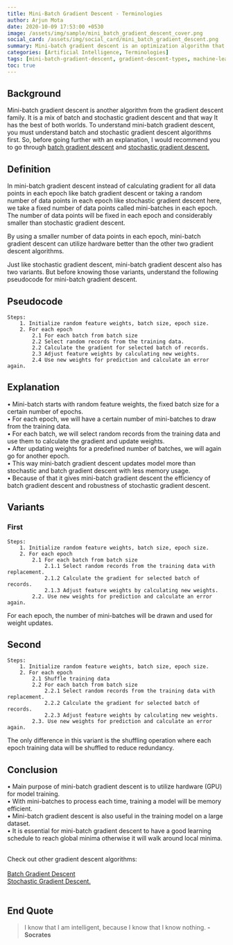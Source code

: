 ```yaml
---
title: Mini-Batch Gradient Descent - Terminologies
author: Arjun Mota
date: 2020-10-09 17:53:00 +0530
image: /assets/img/sample/mini_batch_gradient_descent_cover.png
social_card: /assets/img/social_card/mini_batch_gradient_descent.png
summary: Mini-batch gradient descent is an optimization algorithm that is used to reduce an error in a model through the identification of proper weights. This article contains the definition of mini-batch gradient descent and a detailed explanation with pseudocode.
categories: [Artificial Intelligence, Terminologies]
tags: [mini-batch-gradient-descent, gradient-descent-types, machine-learning-glossary, machine-learning]
toc: true
---
```


## Background

Mini-batch gradient descent is another algorithm from the gradient descent family. It is a mix of batch and stochastic gradient descent and that way It has the best of both worlds. To understand mini-batch gradient descent, you must understand batch and stochastic gradient descent algorithms first. So, before going further with an explanation, I would recommend you to go through <a href="/posts/batch-gradient-descent/">batch gradient descent</a> and <a href="/posts/stochastic-gradient-descent/">stochastic gradient descent.</a>

## Definition

In mini-batch gradient descent instead of calculating gradient for all data points in each epoch like batch gradient descent or taking a random number of data points in each epoch like stochastic gradient descent here, we take a fixed number of data points called mini-batches in each epoch. The number of data points will be fixed in each epoch and considerably smaller than stochastic gradient descent.<br/>

By using a smaller number of data points in each epoch, mini-batch gradient descent can utilize hardware better than the other two gradient descent algorithms.<br/>

Just like stochastic gradient descent, mini-batch gradient descent also has two variants. But before knowing those variants, understand the following pseudocode for mini-batch gradient descent.

## Pseudocode

```terminal
Steps:
    1. Initialize random feature weights, batch size, epoch size.
    2. For each epoch
        2.1 For each batch from batch size
        2.2 Select random records from the training data.
        2.2 Calculate the gradient for selected batch of records.
        2.3 Adjust feature weights by calculating new weights.
        2.4 Use new weights for prediction and calculate an error again.
```
## Explanation

•   Mini-batch starts with random feature weights, the fixed batch size for a certain number of epochs.<br/>
•   For each epoch, we will have a certain number of mini-batches to draw from the training data.<br/>
•   For each batch, we will select random records from the training data and use them to calculate the gradient and update weights.<br/>
•   After updating weights for a predefined number of batches, we will again go for another epoch.<br/>
•   This way mini-batch gradient descent updates model more than stochastic and batch gradient descent with less memory usage.<br/>
•   Because of that it gives mini-batch gradient descent the efficiency of batch gradient descent and robustness of stochastic gradient descent.<br/>

## Variants

### First

```terminal
Steps:
    1. Initialize random feature weights, batch size, epoch size.
    2. For each epoch
        2.1 For each batch from batch size
            2.1.1 Select random records from the training data with replacement.
            2.1.2 Calculate the gradient for selected batch of records.
            2.1.3 Adjust feature weights by calculating new weights.
        2.2. Use new weights for prediction and calculate an error again.
```

For each epoch, the number of mini-batches will be drawn and used for weight updates.

## Second

```terminal
Steps:
    1. Initialize random feature weights, batch size, epoch size.
    2. For each epoch
        2.1 Shuffle training data
        2.2 For each batch from batch size
            2.2.1 Select random records from the training data with replacement.
            2.2.2 Calculate the gradient for selected batch of records.
            2.2.3 Adjust feature weights by calculating new weights.
        2.3. Use new weights for prediction and calculate an error again.
```

The only difference in this variant is the shuffling operation where each epoch training data will be shuffled to reduce redundancy.

## Conclusion

•   Main purpose of mini-batch gradient descent is to utilize hardware (GPU) for model training.<br/>
•   With mini-batches to process each time, training a model will be memory efficient.<br/>
•   Mini-batch gradient descent is also useful in the training model on a large dataset.<br/>
•   It is essential for mini-batch gradient descent to have a good learning schedule to reach global minima otherwise it will walk around local minima.<br/><br/>

Check out other gradient descent algorithms:<br/><br/>
<a href="/posts/batch-gradient-descent/">Batch Gradient Descent</a><br/>
<a href="/posts/stochastic-gradient-descent/">Stochastic Gradient Descent.</a><br/><br/>

## End Quote

>  I know that I am intelligent, because I know that I know nothing. <b>- Socrates</b>